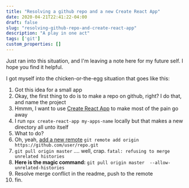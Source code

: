 ```yaml
---
title: "Resolving a github repo and a new Create React App"
date: 2020-04-21T22:41:22-04:00
draft: false
slug: "resolving-github-repo-and-create-react-app"
description: "A play in one act"
tags: ['git']
custom_properties: []
---
```


Just ran into this situation, and I'm leaving a note here for my future self. I hope you find it helpful.

I got myself into the chicken-or-the-egg situation that goes like this:

1. Got this idea for a small app
2. Okay, the first thing to do is to make a repo on github, right? I do that, and name the project
3. Hmmm, I want to use [Create React App](https://create-react-app.dev/docs/getting-started) to make most of the pain go away
4. I run `npx create-react-app my-apps-name` locally but that makes a new directory all unto itself
5. What to do?
6. Oh, yeah, [add a new remote](https://help.github.com/en/github/using-git/adding-a-remote)  `git remote add origin https://github.com/user/repo.git`
7. `git pull origin master` .... well, crap. `fatal: refusing to merge unrelated histories`
8. **Here is the magic command:** `git pull origin master  --allow-unrelated-histories`
9. Resolve merge conflict in the readme, push to the remote
10. fin.
